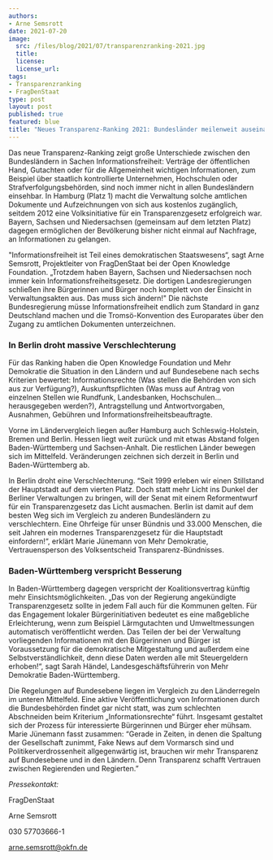 ```yaml
---
authors:
- Arne Semsrott
date: 2021-07-20
image:
  src: /files/blog/2021/07/transparenzranking-2021.jpg
  title:
  license:
  license_url:
tags:
- Transparenzranking
- FragDenStaat
type: post
layout: post
published: true
featured: blue
title: "Neues Transparenz-Ranking 2021: Bundesländer meilenweit auseinander"
---
```

Das neue Transparenz-Ranking zeigt große Unterschiede zwischen den Bundesländern in Sachen Informationsfreiheit: Verträge der öffentlichen Hand, Gutachten oder für die Allgemeinheit wichtigen Informationen, zum Beispiel über staatlich kontrollierte Unternehmen, Hochschulen oder Strafverfolgungsbehörden, sind noch immer nicht in allen Bundesländern einsehbar. In Hamburg (Platz 1) macht die Verwaltung solche amtlichen Dokumente und Aufzeichnungen von sich aus kostenlos zugänglich, seitdem 2012 eine Volksinitiative für ein Transparenzgesetz erfolgreich war. Bayern, Sachsen und Niedersachsen (gemeinsam auf dem letzten Platz) dagegen ermöglichen der Bevölkerung bisher nicht einmal auf Nachfrage, an Informationen zu gelangen.

"Informationsfreiheit ist Teil eines demokratischen Staatswesens“, sagt Arne Semsrott, Projektleiter von FragDenStaat bei der Open Knowledge Foundation. „Trotzdem haben Bayern, Sachsen und Niedersachsen noch immer kein Informationsfreiheitsgesetz. Die dortigen Landesregierungen schließen ihre Bürgerinnen und Bürger noch komplett von der Einsicht in Verwaltungsakten aus. Das muss sich ändern!" Die nächste Bundesregierung müsse Informationsfreiheit endlich zum Standard in ganz Deutschland machen und die Tromsö-Konvention des Europarates über den Zugang zu amtlichen Dokumenten unterzeichnen.

### In Berlin droht massive Verschlechterung

Für das Ranking haben die Open Knowledge Foundation und Mehr Demokratie die Situation in den Ländern und auf Bundesebene nach sechs Kriterien bewertet: Informationsrechte (Was stellen die Behörden von sich aus zur Verfügung?), Auskunftspflichten (Was muss auf Antrag von einzelnen Stellen wie Rundfunk, Landesbanken, Hochschulen…herausgegeben werden?), Antragstellung und Antwortvorgaben, Ausnahmen, Gebühren und Informationsfreiheitsbeauftragte.

Vorne im Ländervergleich liegen außer Hamburg auch Schleswig-Holstein, Bremen und Berlin. Hessen liegt weit zurück und mit etwas Abstand folgen Baden-Württemberg und Sachsen-Anhalt. Die restlichen Länder bewegen sich im Mittelfeld. Veränderungen zeichnen sich derzeit in Berlin und Baden-Württemberg ab.

In Berlin droht eine Verschlechterung. “Seit 1999 erleben wir einen Stillstand der Hauptstadt auf dem vierten Platz. Doch statt mehr Licht ins Dunkel der Berliner Verwaltungen zu bringen, will der Senat mit einem Reformentwurf für ein Transparenzgesetz das Licht ausmachen. Berlin ist damit auf dem besten Weg sich im Vergleich zu anderen Bundesländern zu verschlechtern. Eine Ohrfeige für unser Bündnis und 33.000 Menschen, die seit Jahren ein modernes Transparenzgesetz für die Hauptstadt einfordern!“, erklärt Marie Jünemann von Mehr Demokratie, Vertrauensperson des Volksentscheid Transparenz-Bündnisses.

### Baden-Württemberg verspricht Besserung

In Baden-Württemberg dagegen verspricht der Koalitionsvertrag künftig mehr Einsichtsmöglichkeiten. „Das von der Regierung angekündigte Transparenzgesetz sollte in jedem Fall auch für die Kommunen gelten. Für das Engagement lokaler Bürgerinitiativen bedeutet es eine maßgebliche Erleichterung, wenn zum Beispiel Lärmgutachten und Umweltmessungen automatisch veröffentlicht werden. Das Teilen der bei der Verwaltung vorliegenden Informationen mit den Bürgerinnen und Bürger ist Voraussetzung für die demokratische Mitgestaltung und außerdem eine Selbstverständlichkeit, denn diese Daten werden alle mit Steuergeldern erhoben!“, sagt Sarah Händel, Landesgeschäftsführerin von Mehr Demokratie Baden-Württemberg.

Die Regelungen auf Bundesebene liegen im Vergleich zu den Länderregeln im unteren Mittelfeld. Eine aktive Veröffentlichung von Informationen durch die Bundesbehörden findet gar nicht statt, was zum schlechten Abschneiden beim Kriterium „Informationsrechte“ führt. Insgesamt gestaltet sich der Prozess für interessierte Bürgerinnen und Bürger eher mühsam. Marie Jünemann fasst zusammen: “Gerade in Zeiten, in denen die Spaltung der Gesellschaft zunimmt, Fake News auf dem Vormarsch sind und Politikerverdrossenheit allgegenwärtig ist, brauchen wir mehr Transparenz auf Bundesebene und in den Ländern. Denn Transparenz schafft Vertrauen zwischen Regierenden und Regierten.”

*Pressekontakt:*

FragDenStaat

Arne Semsrott

030 57703666-1

arne.semsrott@okfn.de
